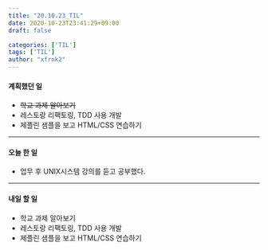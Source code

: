 ```yaml
---
title: "20.10.23_TIL"
date: 2020-10-23T23:41:29+09:00
draft: false

categories: ['TIL']
tags: ['TIL']
author: "xfrnk2"
---
```

#### 계획했던 일
+ ~~학교 과제 알아보기~~
+ 레스토랑 리팩토링, TDD 사용 개발
+ 제플린 샘플을 보고 HTML/CSS 연습하기
---
#### 오늘 한 일
+ 업무 후 UNIX시스템 강의를 듣고 공부했다.
---   
#### 내일 할 일 
+ 학교 과제 알아보기
+ 레스토랑 리팩토링, TDD 사용 개발
+ 제플린 샘플을 보고 HTML/CSS 연습하기